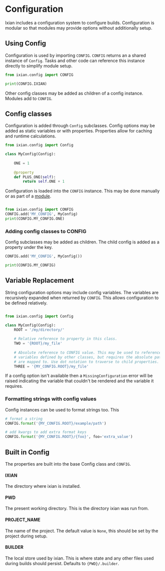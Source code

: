 # Configuration

Ixian includes a configuration system to configure builds. Configuration
is modular so that modules may provide options without additionally setup.

## Using Config

Configuration is used by importing `CONFIG`. `CONFIG` returns an a shared 
instance of `Config`. Tasks and other code can reference this instance directly
to simplify module setup.

```python
from ixian.config import CONFIG

print(CONFIG.IXIAN)
```

Other config classes may be added as children of a config instance. Modules add
to `CONFIG`. 


## Config classes

Configuration is added through `Config` subclasses. Config options may be added
as static variables or with properties. Properties allow for caching and 
runtime calculations. 

```python
from ixian.config import Config

class MyConfig(Config):
    
    ONE = 1
    
    @property
    def PLUS_ONE(self):
        return self.ONE + 1
```

Configuration is loaded into the `CONFIG` instance.  This may be done manually
or as part of a [module](modules.md).

```python

from ixian.config import CONFIG
CONFIG.add('MY_CONFIG', MyConfig)
print(CONFIG.MY_CONFIG.ONE)
```

### Adding config classes to CONFIG

Config subclasses may be added as children. The child config is added as a 
property under the key.

```python
CONFIG.add('MY_CONFIG', MyConfig())

print(CONFIG.MY_CONFIG)
```


## Variable Replacement

String configuration options may include config variables. The variables are 
recursively expanded when returned by `CONFIG`.  This allows configuration to
be defined relatively.

```python

from ixian.config import Config

class MyConfig(Config):
    ROOT = '/my/directory/' 
    
    # Relative reference to property in this class.
    TWO = '{ROOT}/my_file'
    
    # Absolute reference to CONFIG value. This may be used to reference 
    # variables defined by other classes, but requires the absolute path they
    # are mapped to. Use dot notation to traverse to child properties.
    THREE = '{MY_CONFIG.ROOT}/my_file'
```

If a config option isn't available then a `MissingConfiguration` error will be
raised indicating the variable that couldn't be rendered and the variable it
requires.

### Formatting strings with config values

Config instances can be used to format strings too. This 

```python
# format a string
CONFIG.format('{MY_CONFIG.ROOT}/example/path')

# add kwargs to add extra format keys
CONFIG.format('{MY_CONFIG.ROOT}/{foo}', foo='extra_value')
```

## Built in Config

The properties are built into the base Config class and `CONFIG`.

#### IXIAN
The directory where ixian is installed.

#### PWD
The present working directory. This is the directory ixian was run from.

#### PROJECT_NAME
The name of the project. The default value is `None`, this should be set by
the project during setup.

#### BUILDER
The local store used by ixian. This is where state and any other files
used during builds should persist. Defaults to `{PWD}/.builder`.
